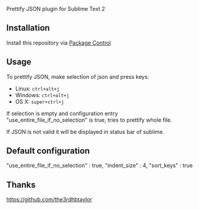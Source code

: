 Prettify JSON plugin for Sublime Text 2

## Installation
Install this repository via [Package Control](http://wbond.net/sublime_packages/package_control)

## Usage
To prettify JSON, make selection of json and press keys:

- Linux: `ctrl+alt+j`
- Windows: `ctrl+alt+j`
- OS X: `super+ctrl+j`

If selection is empty and configuration entry "use_entire_file_if_no_selection" is true, tries to prettify whole file.

If JSON is not valid it will be displayed in status bar of sublime.

## Default configuration

"use_entire_file_if_no_selection" : true,
"indent_size" : 4,
"sort_keys" : true

## Thanks
https://github.com/the3rdhbtaylor
